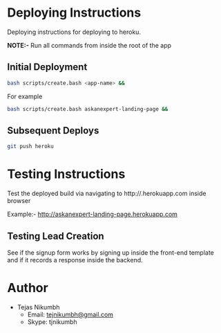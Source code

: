 # Deploying Instructions
Deploying instructions for deploying to heroku.

**NOTE:-** Run all commands from inside the root of the app

## Initial Deployment
```bash
bash scripts/create.bash <app-name> &&
```

For example
```bash
bash scripts/create.bash askanexpert-landing-page &&
```

## Subsequent Deploys
```bash
git push heroku
```

# Testing Instructions
Test the deployed build via navigating to
http://<app-name>.herokuapp.com inside browser

Example:-
http://askanexpert-landing-page.herokuapp.com

## Testing Lead Creation
See if the signup form works by signing up inside the front-end template and if it records a response inside the backend.

# Author
- Tejas Nikumbh
  - Email: tejnikumbh@gmail.com
  - Skype: tjnikumbh
